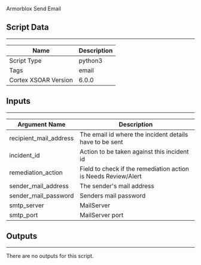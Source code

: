 Armorblox Send Email

## Script Data
---

| **Name** | **Description** |
| --- | --- |
| Script Type | python3 |
| Tags | email |
| Cortex XSOAR Version | 6.0.0 |

## Inputs
---

| **Argument Name** | **Description** |
| --- | --- |
| recipient_mail_address | The email id where the incident details have to be sent |
| incident_id | Action to be taken against this incident id |
| remediation_action | Field to check if the remediation action is Needs Review/Alert |
| sender_mail_address | The sender's mail address |
| sender_mail_password | Senders mail password |
| smtp_server | MailServer |
| smtp_port | MailServer port |

## Outputs
---
There are no outputs for this script.
